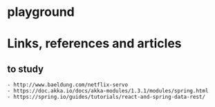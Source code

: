 # playground

# Links, references and articles

to study
--------

    - http://www.baeldung.com/netflix-servo
    - https://doc.akka.io/docs/akka-modules/1.3.1/modules/spring.html
    - https://spring.io/guides/tutorials/react-and-spring-data-rest/
